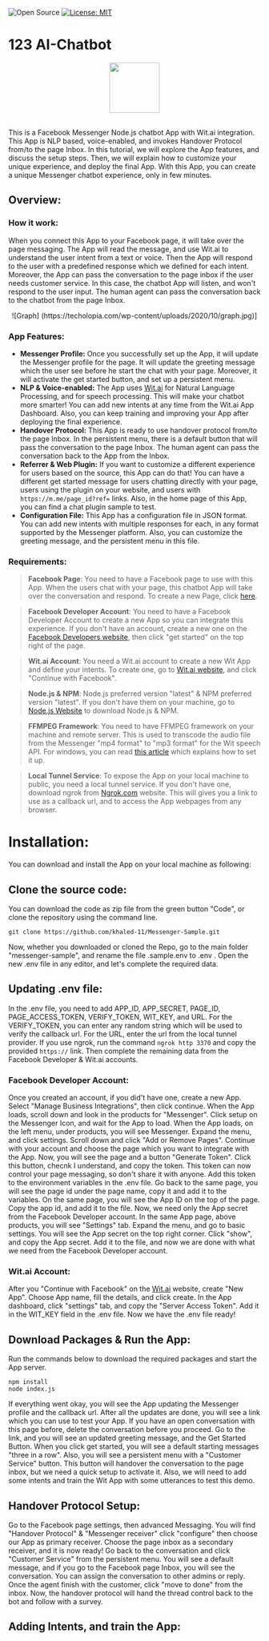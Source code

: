 ![Open Source](https://badges.frapsoft.com/os/v2/open-source.svg?v=103)
[![License: MIT](https://img.shields.io/badge/License-MIT-yellow.svg)](https://opensource.org/licenses/MIT)

# 123 AI-Chatbot

<div align ="center">
<img width="100" height="100" src="https://techolopia.com/wp-content/uploads/2020/10/graph.jpg">
<br>
</div>
<br>

This is a Facebook Messenger Node.js chatbot App with Wit.ai integration. This App is NLP based, voice-enabled, and invokes Handover Protocol from/to the page Inbox. In this tutorial, we will explore the App features, and discuss the setup steps. Then, we will explain how to customize your unique experience, and deploy the final App. With this App, you can create a unique Messenger chatbot experience, only in few minutes.


## Overview:

### How it work:

When you connect this App to your Facebook page, it will take over the page messaging. The App will read the message, and use Wit.ai to understand the user intent from a text or voice. Then the App will respond to the user with a predefined response which we defined for each intent. Moreover, the App can pass the conversation to the page inbox if the user needs customer service. In this case, the chatbot App will listen, and won't respond to the user input. The human agent can pass the conversation back to the chatbot from the page Inbox. 

<div align ="center">
![Graph] (https://techolopia.com/wp-content/uploads/2020/10/graph.jpg)]
</div>

### App Features:

- **Messenger Profile:** Once you successfully set up the App, it will update the Messenger profile for the page. It will update the greeting message which the user see before he start the chat with your page. Moreover, it will activate the get started button, and set up a persistent menu.
- **NLP & Voice-enabled:** The App uses [Wit.ai](https://wit.ai/) for Natural Language Processing, and for speech processing. This will make your chatbot more smarter! You can add new intents at any time from the Wit.ai App Dashboard. Also, you can keep training and improving your App after deploying the final experience.
- **Handover Protocol:** This App is ready to use handover protocol from/to the page Inbox. In the persistent menu, there is a default button that will pass the conversation to the page Inbox. The human agent can pass the conversation back to the App from the Inbox.
- **Referrer & Web Plugin:** If you want to customize a different experience for users based on the source, this App can do that! You can have a different get started message for users chatting directly with your page, users using the plugin on your website, and users with ```https://m.me/page_id?ref=``` links. Also, in the home page of this App, you can find a chat plugin sample to test.
- **Configuration File:** This App has a configuration file in JSON format. You can add new intents with multiple responses for each, in any format supported by the Messenger platform. Also, you can customize the greeting message, and the persistent menu in this file.

### Requirements:

> **Facebook Page**: You need to have a Facebook page to use with this App. When the users chat with your page, this chatbot App will take over the conversation and respond. To create a new Page, click [here](https://www.facebook.com/pages/create).

> **Facebook Developer Account**: You need to have a Facebook Developer Account to create a new App so you can integrate this experience. If you don't have an account, create a new one on the [Facebook Developers website](https://developers.facebook.com/), then click "get started" on the top right of the page.

> **Wit.ai Account**: You need a Wit.ai account to create a new Wit App and define your intents. To create one, go to [Wit.ai website](https://wit.ai/), and click "Continue with Facebook".


> **Node.js & NPM**: Node.js preferred version "latest" & NPM preferred version "latest". If you don't have them on your machine, go to [Node.js Website](https://nodejs.org/en/) to download Node.js & NPM. 

> **FFMPEG Framework**: You need to have FFMPEG framework on your machine and remote server. This is used to transcode the audio file from the Messenger "mp4 format" to "mp3 format" for the Wit speech API. For windows, you can read [this article](http://blog.gregzaal.com/how-to-install-ffmpeg-on-windows/) which explains how to set it up.

> **Local Tunnel Service**: To expose the App on your local machine to public, you need a local tunnel service. If you don't have one, download ngrok from [Ngrok.com](http://ngrok.com) website. This will gives you a link to use as a callback url, and to access the App webpages from any browser.

# Installation:

You can download and install the App on your local machine as following:

## Clone the source code:

You can download the code as zip file from the green button "Code", or clone the repository using the command line.

```
git clone https://github.com/khaled-11/Messenger-Sample.git
```

Now, whether you downloaded or cloned the Repo, go to the main folder "messenger-sample", and rename the file .sample.env to .env . Open the new .env file in any editor, and let's complete the required data.

## Updating .env file:

In the .env file, you need to add APP_ID, APP_SECRET, PAGE_ID, PAGE_ACCESS_TOKEN, VERIFY_TOKEN, WIT_KEY, and URL. For the VERIFY_TOKEN, you can enter any random string which will be used to verify the callback url. For the URL, enter the url from the local tunnel provider. If you use ngrok, run the command ```ngrok http 3370``` and copy the provided ```https://``` link. Then complete the remaining data from the Facebook Developer & Wit.ai accounts.

### Facebook Developer Account:

Once you created an account, if you did't have one, create a new App. Select "Manage Business Integrations", then click continue. When the App loads, scroll down and look in the products for "Messenger". Click setup on the Messenger Icon, and wait for the App to load. When the App loads, on the left menu, under products, you will see Messenger. Expand the menu, and click settings. Scroll down and click "Add or Remove Pages". Continue with your account and choose the page which you want to integrate with the App. Now, you will see the page and a button "Generate Token". Click this button, checnk I understand, and copy the token. This token can now control your page messaging, so don't share it with anyone. Add this token to the environment variables in the .env file. Go back to the same page, you will see the page id under the page name, copy it and add it to the variables. On the same page, you will see the App ID on the top of the page. Copy the app id, and add it to the file. Now, we need only the App secret from the Facebook Developer account. In the same App page, above products, you will see "Settings" tab. Expand the menu, and go to basic settings. You will see the App secret on the top right corner. Click "show", and copy the App secret. Add it to the file, and now we are done with what we need from the Facebook Developer account.

### Wit.ai Account:

After you "Continue with Facebook" on the [Wit.ai](http://wit.ai) website, create "New App". Choose App name, fill the details, and click create. In the App dashboard, click "settings" tab, and copy the "Server Access Token". Add it in the WIT_KEY field in the .env file. Now we have the .env file ready!

## Download Packages & Run the App:

Run the commands below to download the required packages and start the App server.

```
npm install
node index.js
```

If everything went okay, you will see the App updating the Messenger profile and the callback url. After all the updates are done, you will see a link which you can use to test your App. If you have an open conversation with this page before, delete the conversation before you proceed. Go to the link, and you will see an updated greeting message, and the Get Started Button. When you click get started, you will see a default starting messages "three in a row". Also, you will see a persistent menu with a "Customer Service" button. This button will handover the conversation to the page inbox, but we need a quick setup to activate it. Also, we will need to add some intents and train the Wit App with some utterances to test this demo.

## Handover Protocol Setup:

Go to the Facebook page settings, then advanced Messaging. You will find "Handover Protocol" & "Messenger receiver" click "configure" then choose our App as primary receiver. Choose the page inbox as a secondary receiver, and it is now ready! Go back to the conversation and click "Customer Service" from the persistent menu. You will see a default message, and if you go to the Facebook page Inbox, you will see the conversation. You can assign the conversation to other admins or reply. Once the agent finish with the customer, click "move to done" from the inbox. Now, the handover protocol will hand the thread control back to the bot and follow with a survey.

## Adding Intents, and train the App:
